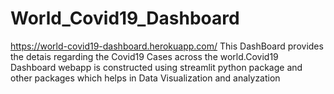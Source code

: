 # World_Covid19_Dashboard
https://world-covid19-dashboard.herokuapp.com/
This DashBoard provides the detais regarding the Covid19 Cases across the world.Covid19 Dashboard webapp is constructed using streamlit python package and other packages which helps in Data Visualization and analyzation

